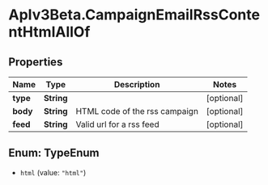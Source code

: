 # ApIv3Beta.CampaignEmailRssContentHtmlAllOf

## Properties

Name | Type | Description | Notes
------------ | ------------- | ------------- | -------------
**type** | **String** |  | [optional] 
**body** | **String** | HTML code of the rss campaign | [optional] 
**feed** | **String** | Valid url for a rss feed | [optional] 



## Enum: TypeEnum


* `html` (value: `"html"`)




